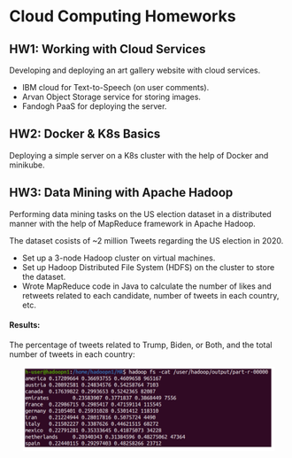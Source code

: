 # Cloud Computing Homeworks

## HW1: Working with Cloud Services
Developing and deploying an art gallery website with cloud services.
- IBM cloud for Text-to-Speech (on user comments).
- Arvan Object Storage service for storing images.
- Fandogh PaaS for deploying the server.

## HW2: Docker & K8s Basics
Deploying a simple server on a K8s cluster with the help of Docker and minikube.

## HW3: Data Mining with Apache Hadoop
Performing data mining tasks on the US election dataset in a distributed manner with the help of MapReduce framework in Apache Hadoop.

The dataset cosists of ~2 million Tweets regarding the US election in 2020.

- Set up a 3-node Hadoop cluster on virtual machines.
- Set up Hadoop Distributed File System (HDFS) on the cluster to store the dataset.
- Wrote MapReduce code in Java to calculate the number of likes and retweets related to each candidate, number of tweets in each country, etc.

#### Results:
The percentage of tweets related to Trump, Biden, or Both, and the total number of tweets in each country:
<p align="center">
  <img height=90% width=90% src="images/results.png">
</p>
